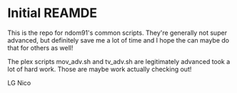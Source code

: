 # Initial REAMDE

This is the repo for ndom91's common scripts. They're generally not super advanced, but definitely save me a lot of time and I hope the can maybe do that for others as well!

The plex scripts mov_adv.sh and tv_adv.sh are legitimately advanced took a lot of hard work. Those are maybe work actually checking out!

LG
Nico
